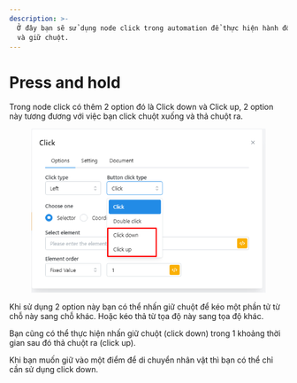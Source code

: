 ```yaml
---
description: >-
  Ở đây bạn sẽ sử dụng node click trong automation để thực hiện hành động nhấn
  và giữ chuột.
---
```


# Press and hold

Trong node click có thêm 2 option đó là Click down và Click up, 2 option này tương đương với việc bạn click chuột xuống và thả chuột ra.

<figure><img src="../../.gitbook/assets/image.png" alt=""><figcaption></figcaption></figure>

Khi sử dụng 2 option này bạn có thể nhấn giữ chuột để kéo một phần tử từ chỗ này sang chỗ khác. Hoặc kéo thả từ tọa độ này sang tọa độ khác.

Bạn cũng có thể thực hiện nhấn giữ chuột (click down) trong 1 khoảng thời gian sau đó thả chuột ra (click up).

Khi bạn muốn giữ vào một điểm để di chuyển nhân vật thì bạn có thể chỉ cần sử dụng click down.

